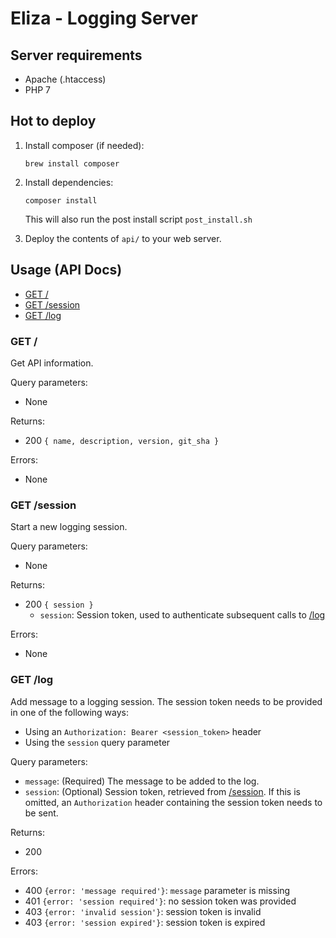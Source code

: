 # Eliza - Logging Server


## Server requirements

* Apache (.htaccess)
* PHP 7


## Hot to deploy

1. Install composer (if needed):

    ```
    brew install composer
    ```
    
2. Install dependencies:

    ```
    composer install
    ```
    
    This will also run the post install script 
    `post_install.sh`
    
3. Deploy the contents of `api/` to your web server.


## Usage (API Docs)

* [GET /](#get-)
* [GET /session](#get-session)
* [GET /log](#get-log)


### **GET /**
Get API information.

Query parameters:
* None

Returns:
* 200 `{ name, description, version, git_sha }`

Errors:
* None


### **GET /session**
Start a new logging session.

Query parameters:
* None

Returns:
* 200 `{ session }`
    * `session`: Session token, used to authenticate subsequent calls to [/log](#get-log)

Errors:
* None


### **GET /log**
Add message to a logging session. The session token needs to be provided in one of the following ways:
* Using an `Authorization: Bearer <session_token>` header
* Using the `session` query parameter

Query parameters:
* `message`: (Required) The message to be added to the log.
* `session`: (Optional) Session token, retrieved from [/session](#get-session). If this is omitted, an `Authorization` header containing the session token needs to be sent.

Returns:
* 200

Errors:
* 400 `{error: 'message required'}`: `message` parameter is missing
* 401 `{error: 'session required'}`: no session token was provided
* 403 `{error: 'invalid session'}`: session token is invalid 
* 403 `{error: 'session expired'}`: session token is expired
